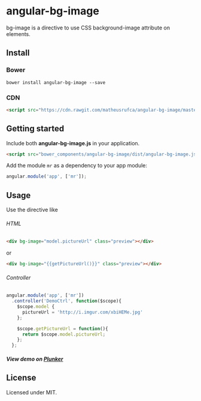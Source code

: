 angular-bg-image
==============

bg-image is a directive to use CSS background-image attribute on elements.


## Install

### Bower
```
bower install angular-bg-image --save
```

### CDN
```html
<script src="https://cdn.rawgit.com/matheusrufca/angular-bg-image/master/dist/angular-bg-image.js"></script>
```

## Getting started

Include both **angular-bg-image.js** in your application.

```html
<script src="bower_components/angular-bg-image/dist/angular-bg-image.js"></script>
```

Add the module `mr` as a dependency to your app module:

```js
angular.module('app', ['mr']);
```


## Usage

Use the directive like

###### HTML
```html
<div bg-image="model.pictureUrl" class="preview"></div>
```
or

```html
<div bg-image="{{getPictureUrl()}}" class="preview"></div>
```

###### Controller
```js
angular.module('app', ['mr'])
  .controller('DemoCtrl', function($scope){
    $scope.model {
      pictureUrl = 'http://i.imgur.com/xbiHEMe.jpg'
    };

    $scope.getPictureUrl = function(){
      return $scope.model.pictureUrl;
    };
  };
```

##### View demo on [Plunker](https://embed.plnkr.co/hLwfPh9M1BOpGDDibnhA/)

## License

Licensed under MIT.
